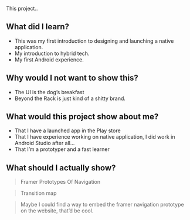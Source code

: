 This project..

## What did I learn?
- This was my first introduction to designing and launching a native application. 
- My introduction to hybrid tech. 
- My first Android experience.

## Why would I not want to show this?
- The UI is the dog’s breakfast
- Beyond the Rack is just kind of a shitty brand.

## What would this project show about me?
- That I have a launched app in the Play store
- That I have experience working on native application, I did work in Android Studio after all…
- That I’m a prototyper and a fast learner

## What should I actually show?

> Framer Prototypes Of Navigation

> Transition map

> Maybe I could find a way to embed the framer navigation prototype on the website, that’d be cool. 
